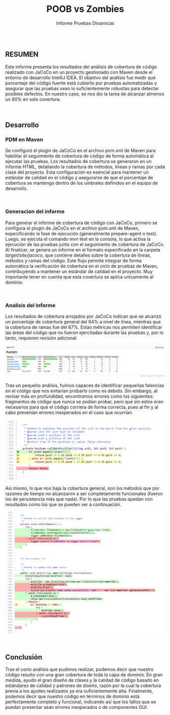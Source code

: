 <a id="informe-top"></a>
<br>
<div align="center">

<h1 align="center">POOB vs Zombies</h1>

  <p align="center">
    Informe Pruebas Dinamicas
    <br />
  </p>
</div>


</br>
</br>



## RESUMEN
Este informe presenta los resultados del análisis de cobertura de código realizado con JaCoCo en un proyecto gestionado con Maven 
desde el entorno de desarrollo IntelliJ IDEA. El objetivo del análisis fue medir qué porcentaje del código fuente está cubierto por 
pruebas automatizadas y asegurar que las pruebas sean lo suficientemente robustas para detectar posibles defectos.
En nuestro caso, se nos dio la tarea de alcanzar almenos un 80% en solo covertura.

<br>

## Desarrollo
### PDM en Maven
Se configuró el plugin de JaCoCo en el archivo pom.xml de Maven para habilitar el seguimiento de cobertura de código de forma automática 
al ejecutar las pruebas. Los resultados de cobertura se generaron en un informe HTML, detallando la cobertura de métodos, líneas y ramas 
por cada clase del proyecto. Esta configuración es esencial para mantener un estándar de calidad en el código y asegurarse de que el
porcentaje de cobertura se mantenga dentro de los umbrales definidos en el equipo de desarrollo.

<br>

### Generacion del informe
Para generar el informe de cobertura de código con JaCoCo, primero se configura el plugin de JaCoCo en el archivo pom.xml de Maven,
especificando la fase de ejecución (generalmente prepare-agent o test). Luego, se ejecuta el comando mvn test en la consola, lo que 
activa la ejecución de las pruebas junto con el seguimiento de cobertura de JaCoCo. Al finalizar, se genera un informe en el formato 
especificado en la carpeta *target/site/jacoco*, que contiene detalles sobre la cobertura de líneas, métodos y ramas del 
código. Este flujo permite integrar de forma automática la verificación de cobertura en el ciclo de pruebas de Maven, contribuyendo 
a mantener un estándar de calidad en el proyecto. Muy importante tener en cuenta que esta covertura se aplica unicamente al dominio.

<br>

### Analisis del informe
Los resultados de cobertura arrojados por JaCoCo indican que se alcanzó un porcentaje de cobertura general del 94% a nivel de línea,
mientras que la cobertura de ramas fue del 87%. Estas métricas nos permiten identificar las áreas del código que no fueron ejercitadas 
durante las pruebas y, por lo tanto, requieren revisión adicional.

![Errores generales](/documents/Screenshots/covert1.png)

Tras un pequeño análisis, fuimos capaces de identificar pequeñas falencias en el código que nos evitarían probarlo como es debido. Sin embargo, al revisar más en profundidad, encontramos errores como los siguientes: fragmentos de código que nunca se podían probar, pero que sin estos eran necesarios para que el código corriera de forma correcta, pues al fin y al cabo prevenían errores inesperados en el caso que ocurrían.


![Errores generales](/documents/Screenshots/covert2.png)

Asi mismo, lo que nos baja la cobertura general, son los métodos que por razones de tiempo no alcanzaron a ser completamente funcionales (fueron los de persistencia más que nada). Por lo que las pruebas quedan con resultados como los que se pueden ver a continuación.

![Errores generales](/documents/Screenshots/covert3.png)

<br>

## Conclusión
Tras el corto análisis que pudimos realizar, podemos decir que nuestro código resulto con una gran cobertura de toda la capa de dominio. 
En gran medida, ayudo el gran diseño de clases y la calidad de código basado en estándares de calidad y patrones de diseño, razón por 
la cual la cobertura previa a los ajustes realizados ya era suficientemente alta. Finalmente, podemos decir que nuestro código en 
términos de dominio está perfectamente completo y funcional, indicando así que los fallos que se puedan presentar sean errores inesperados 
o de componentes GUI.
